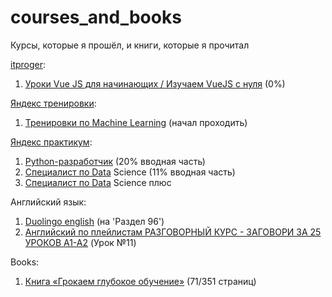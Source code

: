 # courses_and_books
Курсы, которые я прошёл, и книги, которые я прочитал

[itproger](https://www.youtube.com/@itproger):
1. [Уроки Vue JS для начинающих / Изучаем VueJS с нуля](https://www.youtube.com/watch?v=TV9UtmlYCMM&list=PLDyJYA6aTY1lwiVmcFFb7g0dRehAXmWUn) (0%)

[Яндекс тренировки](https://yandex.ru/yaintern/training):
1. [Тренировки по Machine Learning](https://yandex.ru/yaintern/training/ml-training?mindbox-message-key=7471047284419985412&mindbox-click-id=b5fcbb11-b8d0-4d0c-b2c2-bb48664d682b&utm_source=mindbox&utm_medium=email&utm_campaign=training4&utm_content=reg) (начал проходить)

[Яндекс практикум](https://practicum.yandex.ru/):
1. [Python-разработчик](https://practicum.yandex.ru/profile/backend-developer/)  (20% вводная часть)
2. [Специалист по Data](https://practicum.yandex.ru/profile/data-scientist/) Science  (11% вводная часть) 
3. [Специалист по Data](https://practicum.yandex.ru/profile/data-scientist/ ) Science плюс  

Английский язык:
1. [Duolingo english](https://www.duolingo.com/) (на 'Раздел 96')
2. [Английский по плейлистам РАЗГОВОРНЫЙ КУРС - ЗАГОВОРИ ЗА 25 УРОКОВ A1-A2](https://www.youtube.com/watch?v=swY3VuD3B0I&list=PLD6SPjEPomatqksnI7khGOkOyeBOb7dYf) (Урок №11)

Books: 
1. [Книга «Грокаем глубокое обучение»](https://github.com/H20CH3PO2/Grokking-Deep-Learning) (71/351 страниц)  
